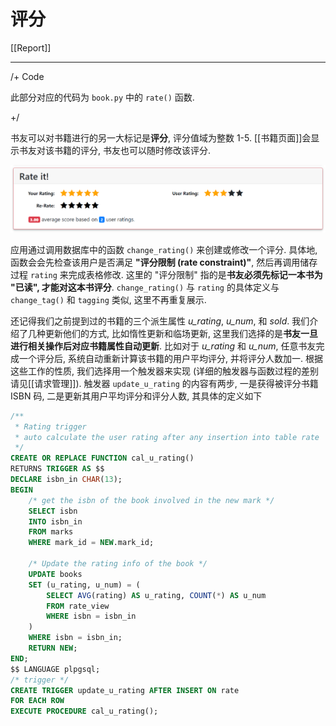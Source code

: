 # 评分

[[Report]]

---

/+ Code

此部分对应的代码为 `book.py` 中的 `rate()` 函数.

+/

书友可以对书籍进行的另一大标记是**评分**, 评分值域为整数 1-5. [[书籍页面]]会显示书友对该书籍的评分, 书友也可以随时修改该评分.

![](img/rate.png)

应用通过调用数据库中的函数 `change_rating()` 来创建或修改一个评分. 具体地, 函数会会先检查该用户是否满足 **"评分限制 (rate constraint)"**, 然后再调用储存过程 `rating` 来完成表格修改. 这里的 "评分限制" 指的是**书友必须先标记一本书为 "已读", 才能对这本书评分**. `change_rating()` 与 `rating` 的具体定义与 `change_tag()` 和 `tagging` 类似, 这里不再重复展示.

还记得我们之前提到过的书籍的三个派生属性 *u_rating*, *u_num*, 和 *sold*. 我们介绍了几种更新他们的方式, 比如惰性更新和临场更新, 这里我们选择的是**书友一旦进行相关操作后对应书籍属性自动更新**. 比如对于 *u_rating* 和 *u_num*, 任意书友完成一个评分后, 系统自动重新计算该书籍的用户平均评分, 并将评分人数加一. 根据这些工作的性质, 我们选择用一个触发器来实现 (详细的触发器与函数过程的差别请见[[请求管理]]). 触发器 `update_u_rating` 的内容有两步, 一是获得被评分书籍 ISBN 码, 二是更新其用户平均评分和评分人数, 其具体的定义如下

```sql
/**
 * Rating trigger
 * auto calculate the user rating after any insertion into table rate
 */
CREATE OR REPLACE FUNCTION cal_u_rating()
RETURNS TRIGGER AS $$
DECLARE isbn_in CHAR(13);
BEGIN
    /* get the isbn of the book involved in the new mark */
    SELECT isbn 
    INTO isbn_in
    FROM marks
    WHERE mark_id = NEW.mark_id;

    /* Update the rating info of the book */
    UPDATE books
    SET (u_rating, u_num) = (
        SELECT AVG(rating) AS u_rating, COUNT(*) AS u_num
        FROM rate_view
        WHERE isbn = isbn_in
    )
    WHERE isbn = isbn_in;
    RETURN NEW;
END;
$$ LANGUAGE plpgsql;
/* trigger */
CREATE TRIGGER update_u_rating AFTER INSERT ON rate
FOR EACH ROW
EXECUTE PROCEDURE cal_u_rating();
```
